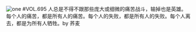 ![one](http://image.wufazhuce.com/FlwqV5kqXnG6-ahJPX14ImvLPaOx)
#VOL.695
人总是不得不跟那些庞大或细微的痛苦战斗，输掉也是英雄。每个人的痛苦，都是所有人的痛苦。每个人的失败，都是所有人的失败。每个人离去，都是为所有人牺牲。by 荞麦